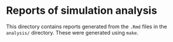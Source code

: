 Reports of simulation analysis
==============================

This directory contains reports generated from the `.Rmd` files in the
`analysis/` directory. These were generated using `make`.
